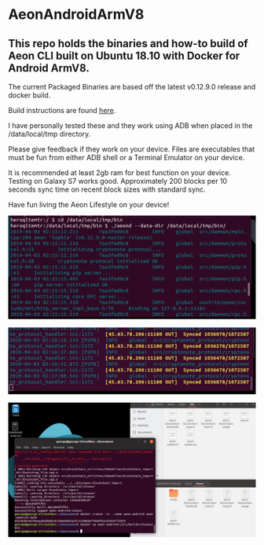 # AeonAndroidArmV8
## This repo holds the binaries and how-to build of Aeon CLI built on Ubuntu 18.10 with Docker for Android ArmV8.

The current Packaged Binaries are based off the latest v0.12.9.0 release and docker build. 

Build instructions are found [here](https://github.com/BigslimVdub/AeonAndroidArmV8/blob/master/Build_and_Deploy.md). 

I have personally tested these and they work using ADB when placed in the /data/local/tmp directory. 

Please give feedback if they work on your device. Files are executables that must be fun from either ADB shell or a Terminal Emulator on your device. 

It is recommended at least 2gb ram for best function on your device. Testing on Galaxy S7 works good. Approximately 200 blocks per 10 seconds sync time on recent block sizes with standard sync. 

Have fun living the Aeon Lifestyle on your device!

![AeonD on ADB](https://github.com/BigslimVdub/AeonAndroidArmV8/blob/master/AeonD%20running%20on%20ADB.png)

![AeonD syncing on ADB](https://github.com/BigslimVdub/AeonAndroidArmV8/blob/master/AeonD%20syncing%20on%20ADB.png)

![Build Success](https://github.com/BigslimVdub/AeonAndroidArmV8/blob/master/android%20build.png)
